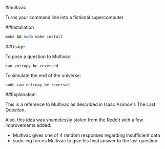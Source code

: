 #multivac

Turns your command line into a fictional supercomputer

##Installation

```bash
make && sudo make install
```

##Usage

To pose a question to Multivac:

```
can entropy be reversed
```

To simulate the end of the universe:

```
sudo can entropy be reversed
```

##Explanation

This is a reference to Multivac as described in Isaac Asimov's The Last Question.

Also, this idea was shamelessly stolen from the [Reddit](https://www.reddit.com/r/ProgrammerHumor/comments/3h8qld/can_entropy_be_reversed/) with a few improvements added:

* Multivac gives one of 4 random responses regarding insufficient data
* sudo-ing forces Multivac to give his final answer to the last question